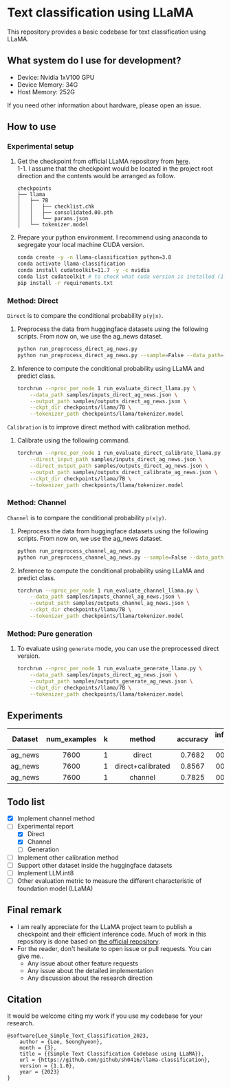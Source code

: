 # Text classification using LLaMA

This repository provides a basic codebase for text classification using LLaMA.

## What system do I use for development?

* Device: Nvidia 1xV100 GPU
* Device Memory: 34G
* Host Memory: 252G

If you need other information about hardware, please open an issue.

## How to use

### Experimental setup

1. Get the checkpoint from official LLaMA repository from [here](https://github.com/facebookresearch/llama).  
    1-1. I assume that the checkpoint would be located in the project root direction and the contents would be arranged as follow.
    ```text
    checkpoints
    ├── llama
    │   ├── 7B
    │   │   ├── checklist.chk
    │   │   ├── consolidated.00.pth
    │   │   └── params.json
    │   └── tokenizer.model
    ```

2. Prepare your python environment. I recommend using anaconda to segregate your local machine CUDA version.
    ```bash
    conda create -y -n llama-classification python=3.8
    conda activate llama-classification
    conda install cudatoolkit=11.7 -y -c nvidia
    conda list cudatoolkit # to check what cuda version is installed (11.7)
    pip install -r requirements.txt
    ```

### Method: Direct

`Direct` is to compare the conditional probability `p(y|x)`.

1. Preprocess the data from huggingface datasets using the following scripts. From now on, we use the ag_news dataset.
    ```bash
    python run_preprocess_direct_ag_news.py
    python run_preprocess_direct_ag_news.py --sample=False --data_path=real/inputs_direct_ag_news.json # Use it for full evaluation
    ```

2. Inference to compute the conditional probability using LLaMA and predict class.
    ```bash
    torchrun --nproc_per_node 1 run_evaluate_direct_llama.py \
        --data_path samples/inputs_direct_ag_news.json \
        --output_path samples/outputs_direct_ag_news.json \
        --ckpt_dir checkpoints/llama/7B \
        --tokenizer_path checkpoints/llama/tokenizer.model
    ```

`Calibration` is to improve direct method with calibration method.

1. Calibrate using the following command.
    ```bash
    torchrun --nproc_per_node 1 run_evaluate_direct_calibrate_llama.py \
        --direct_input_path samples/inputs_direct_ag_news.json \
        --direct_output_path samples/outputs_direct_ag_news.json \
        --output_path samples/outputs_direct_calibrate_ag_news.json \
        --ckpt_dir checkpoints/llama/7B \
        --tokenizer_path checkpoints/llama/tokenizer.model
    ```

### Method: Channel

`Channel` is to compare the conditional probability `p(x|y)`.

1. Preprocess the data from huggingface datasets using the following scripts. From now on, we use the ag_news dataset.
    ```bash
    python run_preprocess_channel_ag_news.py
    python run_preprocess_channel_ag_news.py --sample=False --data_path=real/inputs_channel_ag_news.json # Use it for full evaluation
    ```

2. Inference to compute the conditional probability using LLaMA and predict class.
    ```bash
    torchrun --nproc_per_node 1 run_evaluate_channel_llama.py \
        --data_path samples/inputs_channel_ag_news.json \
        --output_path samples/outputs_channel_ag_news.json \
        --ckpt_dir checkpoints/llama/7B \
        --tokenizer_path checkpoints/llama/tokenizer.model
    ```

### Method: Pure generation

1. To evaluate using `generate` mode, you can use the preprocessed direct version.
    ```bash
    torchrun --nproc_per_node 1 run_evaluate_generate_llama.py \
        --data_path samples/inputs_direct_ag_news.json \
        --output_path samples/outputs_generate_ag_news.json \
        --ckpt_dir checkpoints/llama/7B \
        --tokenizer_path checkpoints/llama/tokenizer.model
    ```

## Experiments

| Dataset | num_examples| k  | method | accuracy | inference time |
|:---:|:---:|:---:|:---:|:---:|:---:|
| ag_news | 7600 | 1 | direct  | 0.7682 | 00:38:40  |
| ag_news | 7600 | 1 | direct+calibrated  | 0.8567 | 00:38:40  |
| ag_news | 7600 | 1 | channel | 0.7825 | 00:38:37 |

## Todo list

- [x] Implement channel method
- [ ] Experimental report
  - [x] Direct
  - [x] Channel
  - [ ] Generation
- [ ] Implement other calibration method
- [ ] Support other dataset inside the huggingface datasets
- [ ] Implement LLM.int8
- [ ] Other evaluation metric to measure the different characteristic of foundation model (LLaMA)

## Final remark

- I am really appreciate for the LLaMA project team to publish a checkpoint and their efficient inference code. Much of work in this repository is done based on [the official repository](https://github.com/facebookresearch/llama). 
- For the reader, don't hesitate to open issue or pull requests. You can give me..
  - Any issue about other feature requests
  - Any issue about the detailed implementation
  - Any discussion about the research direction

## Citation

It would be welcome citing my work if you use my codebase for your research.

```
@software{Lee_Simple_Text_Classification_2023,
    author = {Lee, Seonghyeon},
    month = {3},
    title = {{Simple Text Classification Codebase using LLaMA}},
    url = {https://github.com/github/sh0416/llama-classification},
    version = {1.1.0},
    year = {2023}
}
```